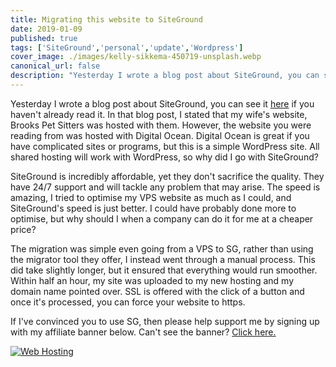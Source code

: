 ```yaml
---
title: Migrating this website to SiteGround
date: 2019-01-09
published: true
tags: ['SiteGround','personal','update','Wordpress']
cover_image: ./images/kelly-sikkema-450719-unsplash.webp
canonical_url: false
description: "Yesterday I wrote a blog post about SiteGround, you can see it here if you haven't already read it. In that blog post, I stated that my wife's website, Brooks Pet Sitters was hosted with them. However, the website you were reading from was hosted with Digital Ocean. Digital Ocean is great if you have complicated sites or programs, but this is a simple WordPress site. All shared hosting will work with WordPress, so why did I go with SiteGround?"
---
```


Yesterday I wrote a blog post about SiteGround, you can see it [here](/thinking-of-self-hosting-your-blog/) if you haven't already read it. In that blog post, I stated that my wife's website, Brooks Pet Sitters was hosted with them. However, the website you were reading from was hosted with Digital Ocean. Digital Ocean is great if you have complicated sites or programs, but this is a simple WordPress site. All shared hosting will work with WordPress, so why did I go with SiteGround?

SiteGround is incredibly affordable, yet they don't sacrifice the quality. They have 24/7 support and will tackle any problem that may arise. The speed is amazing, I tried to optimise my VPS website as much as I could, and SiteGround's speed is just better. I could have probably done more to optimise, but why should I when a company can do it for me at a cheaper price?

The migration was simple even going from a VPS to SG, rather than using the migrator tool they offer, I instead went through a manual process. This did take slightly longer, but it ensured that everything would run smoother. Within half an hour, my site was uploaded to my new hosting and my domain name pointed over. SSL is offered with the click of a button and once it's processed, you can force your website to https.

If I've convinced you to use SG, then please help support me by signing up with my affiliate banner below. Can't see the banner? [Click here.](https://www.siteground.com/web-hosting.htm?afbannercode=739810f958ab9e3745b56b4cc64f74d7)

[![Web Hosting](https://ua.siteground.co.uk/img/banners/general/comfort/pounds/468x60.gif)](https://www.siteground.com/web-hosting.htm?afbannercode=739810f958ab9e3745b56b4cc64f74d7)
